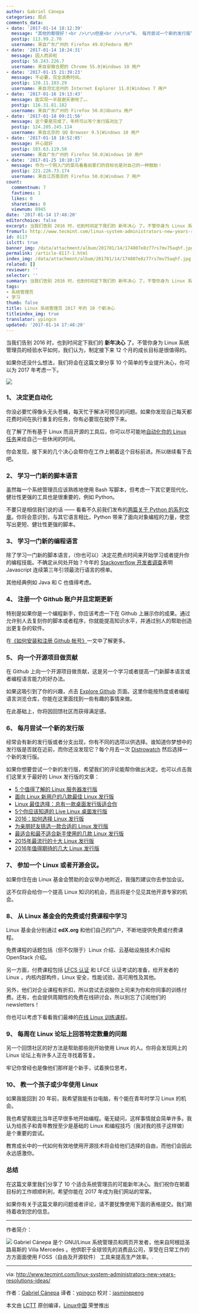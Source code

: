 ```yaml
---
author: Gabriel Cánepa
categories: 观点
comments_data:
- date: '2017-01-14 18:12:39'
  message: "其他的都很好！<br />\r\n但是<br />\r\n“6、 每月尝试一个新的发行版“&nbsp;&nbsp;这个是否有必要？<br />\r\n大部分发行版大同小异"
  postip: 113.99.2.70
  username: 来自广东广州的 Firefox 49.0|Fedora 用户
- date: '2017-01-14 18:24:31'
  message: 因人而异啦
  postip: 58.243.226.7
  username: 来自安徽合肥的 Chrome 55.0|Windows 10 用户
- date: '2017-01-15 21:39:23'
  message: 不必要，完全浪费时间。
  postip: 120.11.103.29
  username: 来自河北沧州的 Internet Explorer 11.0|Windows 7 用户
- date: '2017-01-16 19:13:43'
  message: 能实现一半就谢天谢地了。。
  postip: 116.31.81.182
  username: 来自广东广州的 Firefox 50.0|Ubuntu 用户
- date: '2017-01-18 09:21:56'
  message: 这个要是完成了，年终可以写个发行版对比了
  postip: 124.205.245.114
  username: 来自北京的 QQ Browser 9.5|Windows 10 用户
- date: '2017-01-18 18:52:05'
  message: 开心就好
  postip: 183.63.119.50
  username: 来自广东广州的 Firefox 50.0|Windows 10 用户
- date: '2017-01-25 10:10:17'
  message: 作为一个刚入门的菜鸟看看前辈们的目标也是对自己的一种鼓励！
  postip: 221.226.73.174
  username: 来自江苏南京的 Firefox 50.0|Windows 7 用户
count:
  commentnum: 7
  favtimes: 1
  likes: 0
  sharetimes: 0
  viewnum: 8945
date: '2017-01-14 17:48:20'
editorchoice: false
excerpt: 当我们告别 2016 时，也到时间定下我们的 新年决心 了。不管你身为 Linux 系统管理员的经验水平如何，我们认为，制定接下来 12 个月的成长目标是很值得的。
fromurl: http://www.tecmint.com/linux-system-administrators-new-years-resolutions-ideas/
id: 8117
islctt: true
banner_img: /data/attachment/album/201701/14/174807e8z77rs7mv75aqhf.jpg
permalink: /article-8117-1.html
index_img: /data/attachment/album/201701/14/174807e8z77rs7mv75aqhf.jpg.thumb.jpg
related: []
reviewer: ''
selector: ''
summary: 当我们告别 2016 时，也到时间定下我们的 新年决心 了。不管你身为 Linux 系统管理员的经验水平如何，我们认为，制定接下来 12 个月的成长目标是很值得的。
tags:
- 系统管理员
- 学习
thumb: false
title: Linux 系统管理员 2017 年的 10 个新决心
titleindex_img: true
translator: ypingcn
updated: '2017-01-14 17:48:20'
---
```


当我们告别 2016 时，也到时间定下我们的 **新年决心** 了。不管你身为 Linux 系统管理员的经验水平如何，我们认为，制定接下来 12 个月的成长目标是很值得的。


如果你还没什么想法，我们将会在这篇文章分享 10 个简单的专业提升决心，你可以为 2017 年考虑一下。


![](/data/attachment/album/201701/14/174807e8z77rs7mv75aqhf.jpg)


### 1、 决定更自动化


你没必要忙得像头无头苍蝇，每天忙于解决可预见的问题。如果你发现自己每天都花费时间在执行重复的任务，你有必要现在就停下来。


在了解了所有基于 Linux 而且开源的工具后，你可以尽可能地[自动化你的 Linux 任务](/article-6526-1.html)来给自己一些休闲的时间。


你会发现，接下来的几个决心会帮你在工作上朝着这个目标前进。所以继续看下去吧。


### 2、 学习一门新的脚本语言


虽然每一个系统管理员应该熟练地使用 Bash 写脚本，但考虑一下其它更现代化、健壮性更强的工具也是很重要的，例如 Python。


不要只是相信我们说的话 —— 看看不久前我们发布的[两篇关于 Python 的系列文章](/article-7693-1.html)。你将会意识到，与其它语言相比，Python 带来了面向对象编程的力量，使您写出更短、健壮性更强的脚本。


### 3、 学习一门新的编程语言


除了学习一门新的脚本语言，（你也可以）决定花费点时间来开始学习或者提升你的编程技能。不确定从何处开始？今年的 [Stackoverflow 开发者调查](http://stackoverflow.com/research/developer-survey-2016#technology)表明 Javascript 连续第三年引领最流行语言的榜单。


其他经典例如 Java 和 C 也值得考虑。


### 4、 注册一个 Github 账户并且定期更新


特别是如果你是一个编程新手，你应该考虑一下在 Github 上展示你的成果。通过允许别人去复刻你的脚本或者程序，你就能提高知识水平，并通过别人的帮助创造出更复杂的软件。


在[《如何安装和注册 Github 帐号》](/article-5458-1.html)一文中了解更多。


### 5、 向一个开源项目做贡献


在 Github 上向一个开源项目做贡献，这是另一个学习或者提高一门新脚本语言或者编程语言能力的好办法。


如果这吸引到了你的兴趣，点击 [Explore Github](https://help.github.com/articles/where-can-i-find-open-source-projects-to-work-on/) 页面。这里你能按热度或者编程语言浏览仓库，你能在这里面找到一些有趣的事情来做。


在此基础上，你将因回馈社区而获得满足感。


### 6、 每月尝试一个新的发行版


经常会有新的发行版或者分支出现，你有不同的选项以供选择。谁知道你梦想中的发行版是否就在近前，而你还没发现它？每个月去一次 [Distrowatch](http://www.distrowatch.com) 然后选择一个新的发行版。


如果你想要尝试一个新的发行版，希望我们的评论能帮你做出决定。也可以点击我们这里关于最好的 Linux 发行版的文章：


* [5 个值得了解的 Linux 服务器发行版](/article-7813-1.html)
* [面向 Linux 新用户的八款最佳 Linux 发行版](/article-7738-1.html)
* [Linux 最佳选择：总有一款桌面发行版适合你](/article-7172-1.html)
* [5个你应该知道的 Live Linux 桌面发行版](/article-7052-1.html)
* [2016：如何选择 Linux 发行版](/article-7039-1.html)
* [为亲朋好友挑选一款合适的 Linux 发行版](/article-7026-1.html)
* [最适合和最不适合新手使用的几款 Linux 发行版](/article-6942-1.html)
* [2015年最流行的十大 Linux 发行版](/article-6856-1.html)
* [2016年值得期待的几大 Linux 发行版](/article-6844-1.html)


### 7、 参加一个 Linux 或者开源会议。


如果你住在由 Linux 基金会赞助的会议举办地附近，我强烈建议你去参加会议。


这不仅将会给你一个提高 Linux 知识的机会，而且将是个见见其他开源专家的机会。


### 8、 从 Linux 基金会的免费或付费课程中学习


Linux 基金会分别通过 **edX.org** 和他们自己的门户，不断地提供免费或付费课程。


免费课程的话题包括（但不仅限于）Linux 介绍、云基础设施技术介绍和 OpenStack 介绍。


另一方面，付费课程包括 [LFCS 认证](/article-7161-1.html) 和 LFCE 认证考试的准备，给开发者的 Linux ，内核内部构件，Linux 安全，性能试验，高可用性及其他。


另外，他们对企业课程有折扣，所以尝试去说服你上司来为你和你同事的训练付费。还有，也会提供周期性的免费在线研讨会，所以别忘了订阅他们的 newsletters！


你也可以考虑下看看我们最棒的[在线 Linux 训练课程](http://www.tecmint.com/linux-online-training-courses/)。


### 9、 每周在 Linux 论坛上回答特定数量的问题


另一个回馈社区的好方法是帮助那些刚开始使用 Linux 的人。你将会发现网上的 Linux 论坛上有许多人正在寻找着答复。


牢记你曾经也是像他们那样是个新手，试着换位思考。


### 10、 教一个孩子或少年使用 Linux


如果我能回到 20 年前，我希望我能有台电脑，有个能在青年时学习 Linux 的机会。


我也希望我能比当年还早很多地开始编程。毫无疑问，这样事情就会简单许多。我认为给孩子和青年教授至少是基础的 Linux 和编程技巧（我对我的孩子这样做）是个重要的尝试。


教育成长中的一代如何有效地使用开源技术将会给他们选择的自由，而他们会因此永远感激你。


### 总结


在这篇文章里我们分享了 10 个适合系统管理员的可能新年决心。我们祝你在朝着目标的工作顺顺利利，希望你能在 2017 年成为我们网站的常客。


如果你有关于这篇文章的问题或者评论，请不要犹豫使用下面的表格提交。我们期待着收到您的信息。




---


作者简介：


![](/data/attachment/album/201701/14/174822cs4glmwqgg3umsmc.png) Gabriel Cánepa 是个 GNU/Linux 系统管理员和网页开发者，他来自阿根廷圣路易斯的 Villa Mercedes 。他供职于全球领先的消费品公司，享受在日常工作的方方面面使用 FOSS（自由及开源软件） 工具来提高生产效率。.


 




---


via: <http://www.tecmint.com/linux-system-administrators-new-years-resolutions-ideas/>


作者：[Gabriel Cánepa](http://www.tecmint.com/author/gacanepa/) 译者：[ypingcn](https://github.com/ypingcn) 校对：[jasminepeng](https://github.com/jasminepeng)


本文由 [LCTT](https://github.com/LCTT/TranslateProject) 原创编译，[Linux中国](https://linux.cn/) 荣誉推出